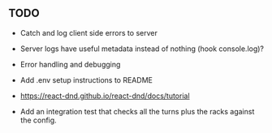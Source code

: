 ## TODO

- Catch and log client side errors to server

- Server logs have useful metadata instead of nothing (hook console.log)?

- Error handling and debugging

- Add .env setup instructions to README

- https://react-dnd.github.io/react-dnd/docs/tutorial

- Add an integration test that checks all the turns plus the racks against the config.
